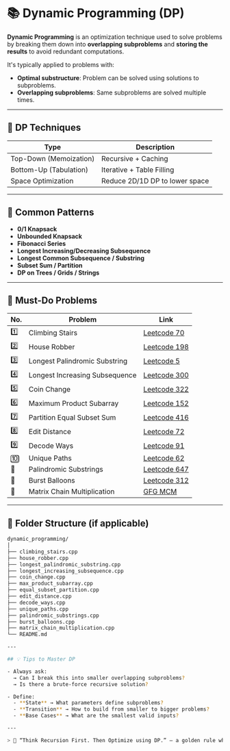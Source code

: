 # 📚 Dynamic Programming (DP)

**Dynamic Programming** is an optimization technique used to solve problems by breaking them down into **overlapping subproblems** and **storing the results** to avoid redundant computations.

It's typically applied to problems with:
- **Optimal substructure**: Problem can be solved using solutions to subproblems.
- **Overlapping subproblems**: Same subproblems are solved multiple times.

---

## 🧠 DP Techniques

| Type | Description |
|------|-------------|
| Top-Down (Memoization) | Recursive + Caching |
| Bottom-Up (Tabulation) | Iterative + Table Filling |
| Space Optimization | Reduce 2D/1D DP to lower space |

---

## 🧩 Common Patterns

- **0/1 Knapsack**
- **Unbounded Knapsack**
- **Fibonacci Series**
- **Longest Increasing/Decreasing Subsequence**
- **Longest Common Subsequence / Substring**
- **Subset Sum / Partition**
- **DP on Trees / Grids / Strings**

---

## 🔗 Must-Do Problems

| No. | Problem | Link |
|-----|---------|------|
| 1️⃣ | Climbing Stairs | [Leetcode 70](https://leetcode.com/problems/climbing-stairs/) |
| 2️⃣ | House Robber | [Leetcode 198](https://leetcode.com/problems/house-robber/) |
| 3️⃣ | Longest Palindromic Substring | [Leetcode 5](https://leetcode.com/problems/longest-palindromic-substring/) |
| 4️⃣ | Longest Increasing Subsequence | [Leetcode 300](https://leetcode.com/problems/longest-increasing-subsequence/) |
| 5️⃣ | Coin Change | [Leetcode 322](https://leetcode.com/problems/coin-change/) |
| 6️⃣ | Maximum Product Subarray | [Leetcode 152](https://leetcode.com/problems/maximum-product-subarray/) |
| 7️⃣ | Partition Equal Subset Sum | [Leetcode 416](https://leetcode.com/problems/partition-equal-subset-sum/) |
| 8️⃣ | Edit Distance | [Leetcode 72](https://leetcode.com/problems/edit-distance/) |
| 9️⃣ | Decode Ways | [Leetcode 91](https://leetcode.com/problems/decode-ways/) |
| 🔟 | Unique Paths | [Leetcode 62](https://leetcode.com/problems/unique-paths/) |
| 🔁 | Palindromic Substrings | [Leetcode 647](https://leetcode.com/problems/palindromic-substrings/) |
| 🔁 | Burst Balloons | [Leetcode 312](https://leetcode.com/problems/burst-balloons/) |
| 🔁 | Matrix Chain Multiplication | [GFG MCM](https://practice.geeksforgeeks.org/problems/matrix-chain-multiplication0303/1) |

---

## 📁 Folder Structure (if applicable)

```bash
dynamic_programming/
│
├── climbing_stairs.cpp
├── house_robber.cpp
├── longest_palindromic_substring.cpp
├── longest_increasing_subsequence.cpp
├── coin_change.cpp
├── max_product_subarray.cpp
├── equal_subset_partition.cpp
├── edit_distance.cpp
├── decode_ways.cpp
├── unique_paths.cpp
├── palindromic_substrings.cpp
├── burst_balloons.cpp
├── matrix_chain_multiplication.cpp
└── README.md

---

## 💡 Tips to Master DP

- Always ask:  
  → Can I break this into smaller overlapping subproblems?  
  → Is there a brute-force recursive solution?

- Define:
  - **State** → What parameters define subproblems?
  - **Transition** → How to build from smaller to bigger problems?
  - **Base Cases** → What are the smallest valid inputs?

---

> 🎯 “Think Recursion First. Then Optimize using DP.” — a golden rule while solving DP problems.
